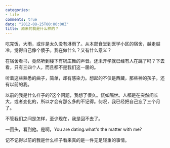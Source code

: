 ```yaml
---
categories:
- life
comments: true
date: "2012-08-25T00:00:00Z"
title: 原来的我是什么样的？
---
```

吃完饭，大雨，或许是太久没有淋雨了。从本部食堂到医学小区的宿舍，越走越冷，觉得自己像个傻子。我在做什么？又有什么意义？

在宿舍看书，竟然听到楼下有锅庄舞的声音。还未开学就已经有人在跳了吗？下去看，只有三四个人，而且都不是我们这一届的。

听着这些熟悉的曲子，简单，却有感染力。想起的不仅是西藏，那些神的孩子，还有以前的我。

以前的我是什么样子的?这个问题，我想了很久。恍如隔世。人都是在突然间长大，或者变化的，所以才会有那么多的不记得。何况，我已经把自己忘了三个月了。

不管我们之间是怎样，至少现在，我是回不去了。

一回头，看到他。是啊，You are dating.what's the matter with me?

记不记得以前的我是什么样子看来真的是一件无足轻重的事情。
